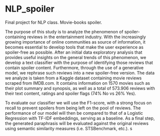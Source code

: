 # NLP_spoiler
Final project for NLP class. Movie-books spoiler.

The purpose of this study is to analyze the phenomenon of spoiler-containing reviews in the entertainment industry. With the increasingly growing importance of online communities as source of information, it becomes essential to develop tools that make the user experience as spoiler-free as possible. 
After an initial data exploratory analysis that provides useful insights on the general trends of this phenomenon, we develop a text classifier with the purpose of identifying those reviews that contain spoiler content. Furthermore, through the use of a generative model, we rephrase such reviews into a new spoiler-free version.
The data we analyze is taken from a Kaggle dataset containing movie reviews scraped from IMDB.com. It contains information on 1570 movies such as their plot summary and synopsis, as well as a total of 573.906 reviews with their text content, ratings and spoiler flags (74% No vs 26% Yes).

To evaluate our classifier we will use the F1-score, with a strong focus on recall to prevent spoilers from being left on the pool of reviews. The performance of our model will then be compared to that of a  Logistic Regression with TF-IDF embeddings, serving as a baseline. As a final step, the generated paraphrasis will be evaluated against the original reviews using semantic similarity measures (i.e. STSBenchmark, etc.).
s

